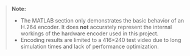 > **Note:**
> - The MATLAB section only demonstrates the basic behavior of an H.264 encoder. It does **not** accurately represent the internal workings of the hardware encoder used in this project.
> - Encoding results are limited to a 416×240 test video due to long simulation times and lack of performance optimization.
